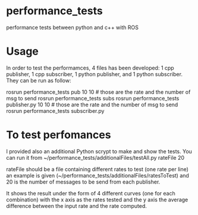 # performance_tests
performance tests between python and c++ with ROS

# Usage
In order to test the performamces, 4 files has been developed: 1 cpp publisher, 1 cpp subscriber, 1 python publisher, and 1 python subscriber. They can be run as follow:

rosrun performance_tests pub 10 10 # those are the rate and the number of msg to send
rosrun performance_tests subs
rosrun performance_tests publisher.py 10 10 # those are the rate and the number of msg to send
rosrun performance_tests subscriber.py

# To test perfomances
I provided also an additional Python scrypt to make and show the tests. You can run it from ~/performance_tests/additionalFiles/testAll.py rateFile 20

rateFile should be a file containing different rates to test (one rate per line) an example is given (~/performance_tests/additionalFiles/ratesToTest) and 20 is the number of messages to be send from each publisher. 

It shows the result under the form of 4 different curves (one for each combination) with the x axis as the rates tested and the y axis the average difference between the input rate and the rate computed.
